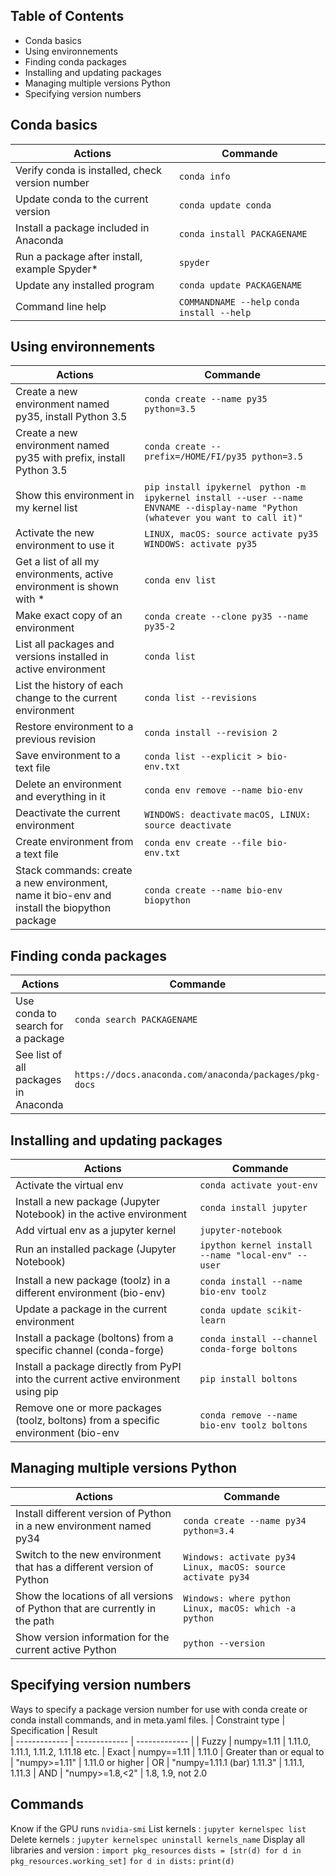 ## Table of Contents

- Conda basics
- Using environnements
- Finding conda packages
- Installing and updating packages
- Managing multiple versions Python
- Specifying version numbers



## Conda basics

| Actions     | Commande       
| ------------- | ------------- |
| Verify conda is installed, check version number        | ``` conda info ```         |
| Update conda to the current version         | ``` conda update conda ```         |
| Install a package included in Anaconda         | ``` conda install PACKAGENAME ```         |
| Run a package after install, example Spyder*         | ``` spyder ```         |
| Update any installed program         | ``` conda update PACKAGENAME ```         |
| Command line help         | ``` COMMANDNAME --help ``` ``` conda install --help ```         |

## Using environnements

| Actions     | Commande       
| ------------- | ------------- |
| Create a new environment named py35, install Python 3.5 | ``` conda create --name py35 python=3.5  ```
| Create a new environment named py35 with prefix, install Python 3.5 | ``` conda create --prefix=/HOME/FI/py35 python=3.5  ```
| Show this environment in my kernel list | ``` pip install ipykernel  ```  ``` python -m ipykernel install --user --name ENVNAME --display-name "Python (whatever you want to call it)" ```
| Activate the new environment to use it |``` LINUX, macOS: source activate py35 ``` ``` WINDOWS: activate py35 ```
| Get a list of all my environments, active environment is shown with * |   ``` conda env list ```
| Make exact copy of an environment |  ``` conda create --clone py35 --name py35-2 ```
| List all packages and versions installed in active environment | ``` conda list ``` 
| List the history of each change to the current environment |  ``` conda list --revisions ```
| Restore environment to a previous revision |  ``` conda install --revision 2 ``` 
| Save environment to a text file | ``` conda list --explicit > bio-env.txt ``` 
| Delete an environment and everything in it | ``` conda env remove --name bio-env ```
| Deactivate the current environment  | ``` WINDOWS: deactivate ```  ``` macOS, LINUX: source deactivate ``` 
| Create environment from a text file | ``` conda env create --file bio-env.txt  ```
| Stack commands: create a new environment, name it bio-env and install the biopython package | ``` conda create --name bio-env biopython ```

## Finding conda packages

| Actions     | Commande       
| ------------- | ------------- |
| Use conda to search for a package | ``` conda search PACKAGENAME  ```
| See list of all packages in Anaconda |``` https://docs.anaconda.com/anaconda/packages/pkg-docs ```

## Installing and updating packages

| Actions     | Commande       
| ------------- | ------------- |
| Activate the virtual env | ``` conda activate yout-env ```
| Install a new package (Jupyter Notebook) in the active environment | ``` conda install jupyter  ```
| Add virtual env as a jupyter kernel |``` jupyter-notebook ```
| Run an installed package (Jupyter Notebook) |``` ipython kernel install --name "local-env" --user ```
| Install a new package (toolz) in a different environment (bio-env)  | ``` conda install --name bio-env toolz ```
| Update a package in the current environment | ``` conda update scikit-learn ```
| Install a package (boltons) from a specific channel (conda-forge) | ``` conda install --channel conda-forge boltons ```
| Install a package directly from PyPI into the current active environment using pip | ``` pip install boltons ```
| Remove one or more packages (toolz, boltons) from a specific environment (bio-env | ``` conda remove --name bio-env toolz boltons ```


## Managing multiple versions Python

| Actions     | Commande       
| ------------- | ------------- |
| Install different version of Python in a new environment named py34 | ``` conda create --name py34 python=3.4 ```
| Switch to the new environment that has a different version of Python | ``` Windows: activate py34 ``` ``` Linux, macOS: source activate py34 ```
| Show the locations of all versions of Python that are currently in the path | ``` Windows: where python ``` ``` Linux, macOS: which -a python ```
| Show version information for the current active Python | ``` python --version ```


## Specifying version numbers

Ways to specify a package version number for use with conda create or conda install commands, and in meta.yaml files.
| Constraint type     | Specification | Result       
| ------------- | ------------- | ------------- |
| Fuzzy |  numpy=1.11 |  1.11.0, 1.11.1, 1.11.2, 1.11.18 etc.
 | Exact  | numpy==1.11 |  1.11.0
 | Greater than or equal to  | "numpy>=1.11" |  1.11.0 or higher
 | OR  | "numpy=1.11.1 (bar) 1.11.3" |  1.11.1, 1.11.3
 | AND  | "numpy>=1.8,<2" |  1.8, 1.9, not 2.0


## Commands

Know if the GPU runs ```nvidia-smi```
List kernels : ```jupyter kernelspec list```
Delete kernels : ```jupyter kernelspec uninstall kernels_name```
Display all libraries and version : ```import pkg_resources```
```dists = [str(d) for d in pkg_resources.working_set]```
```for d in dists:```
    ```print(d)```
